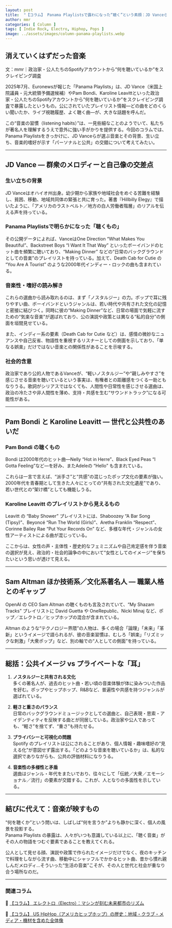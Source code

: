```yaml
---
layout: post
title:  "【コラム】 Panama Playlistsで露わになった“聴く”という素顔：JD Vanceら著名人のSpotify習慣から見える世界"
author: mmr
categories: [ Column ]
tags: [ Indie Rock, Electro, Hiphop, Pops ]
image: ../assets/images/column-panama-playlists.webp
---
```



## 消えていくはずだった音楽

文：mmr｜政治家・公人たちのSpotifyアカウントから“何を聴いているか”をスクレイピング調査

2025年7月、Euronewsが報じた「Panama Playlists」は、JD Vance（米国上院議員・元大統領予備選候補）やPam Bondi、Karoline Leavittといった政治家・公人たちのSpotifyアカウントから“何を聴いているか”をスクレイピング調査で暴露したというもの。公にされていたプレイリスト情報—どの曲をどのくらい聞いたか、ライブ視聴履歴、よく聴く曲—が、大きな話題を呼んだ。

この“音楽の習慣（listening habits）”は、一見些細なことのようでいて、私たちが著名人を理解するうえで意外に強い手がかりを提供する。今回のコラムでは、Panama Playlistsをきっかけに、JD Vanceらが選ぶ音楽とその背景、生い立ち、音楽的嗜好が示す「パーソナルと公共」の交錯について考えてみたい。

---


<style type="text/css">

table, td, th {
border: 2px #111 solid;
width: auto;
padding: 10px; 
}
th {
background-color: #111;
color: #fff;
}
</style>


## JD Vance ― 群衆のメロディーと自己像の交差点

### 生い立ちの背景

JD Vanceはオハイオ州出身。幼少期から家族や地域社会をめぐる苦難を経験し、貧困、移動、地域共同体の緊張と共に育った。著書『Hillbilly Elegy』で描いたように、「アメリカのラストベルト／地方の白人労働者階層」のリアルを伝える声を持っている。  

### Panama Playlistsで明らかになった「聴くもの」 

その公開データによれば、VanceはOne Direction “What Makes You Beautiful”、Backstreet Boys “I Want It That Way” といったボーイバンドのヒット曲を頻繁に聴いており、“Making Dinner” などの“日常のバックグラウンドとしての音楽”のプレイリストを持っている。加えて、Death Cab for Cutie の “You Are A Tourist” のような2000年代インディー・ロックの曲も含まれている。

### 音楽性・嗜好の読み解き 

これらの選曲から読み取れるのは、まず「ノスタルジー」の力。ポップで耳に残りやすい曲、ボーイバンドというジャンルは、若い時代や共有された文化の記憶と密接に結びつく。同時に彼の“Making Dinner”など、日常の場面で気軽に流すための“気楽な音楽”が選ばれており、公の演説や政策とは異なる“私的自分”の側面を垣間見せている。  

また、インディー系の要素（Death Cab for Cutie など）は、感情の微妙なニュアンスや自己反省、物語性を重視するリスナーとしての側面を示しており、「単なる娯楽」だけではない音楽との関係性があることを示唆する。  

### 社会的含意

政治家であり公的人物であるVanceが、“軽いノスタルジー”や“親しみやすさ”を感じさせる音楽を聴いているという事実は、有権者との距離感をつくる一助ともなりうる。歌詞がシリアスではなくても、人間性や日常性を感じさせる選曲は、政治の冷たさや非人間性を薄め、支持・共感を生む“サウンドトラック”になる可能性がある。

---

## Pam Bondi と Karoline Leavitt ― 世代と公共性のあいだ

### Pam Bondi の聴くもの  

Bondi は2000年代のヒット曲—Nelly “Hot in Herre”、Black Eyed Peas “I Gotta Feeling”など—を好み、またAdeleの “Hello” も含まれている。

これらは一言で言えば、“派手さ”と“共感”の混じったポップ文化の要素が強い。2000年代を青春期として生きた人々にとっての“共有された文化遺産”であり、若い世代との“架け橋”としても機能しうる。

### Karoline Leavitt のプレイリストから見えるもの

Leavitt の “Baby Shower” プレイリストには、Shaboozey “A Bar Song (Tipsy)”、Beyoncé “Run The World (Girls)”、Aretha Franklin “Respect”、Corinne Bailey Rae “Put Your Records On” など、多様な年代・ジャンルの女性アーティストによる曲が混じっている。

ここからは、女性の声・主体性・歴史的なフェミニズムや自己肯定感を伴う音楽の選択が見え、政治的・社会的論争の中において“女性としてのイメージ”を保ちたいという思いが透けて見える。

---

## Sam Altman ほか技術系／文化系著名人 ― 職業人格とのギャップ

OpenAI の CEO Sam Altman の聴くものも言及されていて、“My Shazam Tracks” プレイリストに David Guetta や OneRepublic、Nicki Minaj など、ポップ／エレクトロ／ヒップホップの混合が含まれている。

Altman のような“テクノロジー界隈”の人物は、多くの場合「論理」「未来」「革新」というイメージで語られるが、彼の音楽習慣は、むしろ「娯楽」「リズミックな刺激」「大衆ポップ」など、別の軸での“人としての側面”を持っている。

---

## 総括：公共イメージ vs プライベートな「耳」

1. **ノスタルジーと共有される文化**  
   多くの著名人が、過去のヒット曲・若い頃の音楽体験が体に染みついた作品を好む。ポップやヒップホップ、R&Bなど、普遍性や共感を持つジャンルが選ばれている。

2. **軽さと重さのバランス**  
   日常のバックグラウンドミュージックとしての選曲と、自己表現・思索・アイデンティティを反映する曲とが同居している。政治家や公人であっても、“軽さ”を捨てず、“重さ”も持たせる。

3. **プライバシーと可視化の問題**  
   Spotify のプレイリストは公にされることがあり、個人情報・趣味嗜好の“見える化”が意図せず露出する。「どのような音楽を聴いているか」は、私的な選択でありながらも、公共の評価材料になりうる。

4. **音楽性の多様性と矛盾**  
   選曲はジャンル・年代をまたいでおり、往々にして「伝統／大衆／エモーショナル／流行」の要素が交錯する。これが、人となりの多面性を示している。

---

## 結びに代えて：音楽が映すもの

“何を聴くか”という問いは、しばしば“何を言うか”よりも静かに深く、個人の風景を投影する。  
Panama Playlists の暴露は、人々がいつも意識している以上に、「聴く音楽」がその人の物語をつむぐ要素であることを教えてくれる。

公人として見せる顔、演説や政策で作られたイメージだけでなく、夜のキッチンで料理をしながら流す曲、移動中にシャッフルでかかるヒット曲、昔から慣れ親しんだメロディ…そういった“生活の音楽”こそが、その人と世代と社会が重なり合う場所なのだ。

---

### 関連コラム


🔗 [【コラム】 エレクトロ（Electro）：マシンが刻む未来都市のリズム](https://monumental-movement.jp/Column-Electro)

🔗 [【コラム】 US HipHop（アメリカヒップホップ）の歴史：地域・クラブ・メディア・機材を含めた全体像](monumental-movement.jp/Column-Hiphop-History)
